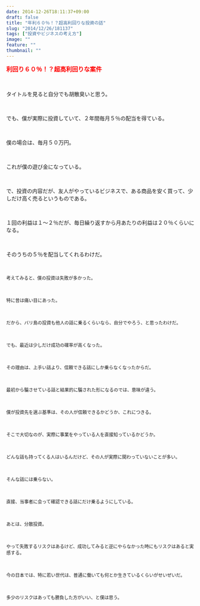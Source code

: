 ```yaml
---
date: 2014-12-26T18:11:37+09:00
draft: false
title: "年利６０％！？超高利回りな投資の話"
slug: "2014/12/26/181137"
tags: ["投資やビジネスの考え方"]
image: ""
feature: ""
thumbnail: ""
---
```

<p><font color="#ff0000" size="3"><strong>利回り６０％！？超高利回りな案件</strong></font></p><br/><p>タイトルを見ると自分でも胡散臭いと思う。</p><br/><p>でも、僕が実際に投資していて、２年間毎月５％の配当を得ている。</p><br/><p>僕の場合は、毎月５０万円。</p><br/><p>これが僕の遊び金になっている。</p><br/><p>で、投資の内容だが、友人がやっているビジネスで、ある商品を安く買って、少しだけ高く売るというものである。</p><br/><p>１回の利益は１～２％だが、毎日繰り返すから月あたりの利益は２０％くらいになる。</p><br/><p>そのうちの５％を配当してくれるわけだ。</p><br/><p><span style="FONT-SIZE: 9pt">考えてみると、僕の投資は失敗が多かった。<span lang="EN-US"><br/></span></span></p><p><span lang="EN-US" style="FONT-SIZE: 9pt"> <br/></span></p><p><span style="FONT-SIZE: 9pt">特に昔は痛い目にあった。<span lang="EN-US"><br/></span></span></p><p><span lang="EN-US" style="FONT-SIZE: 9pt"> <br/></span></p><p><span style="FONT-SIZE: 9pt">だから、バリ島の投資も他人の話に乗るくらいなら、自分でやろう、と思ったわけだ。<span lang="EN-US"><br/></span></span></p><p><span lang="EN-US" style="FONT-SIZE: 9pt"> <br/></span></p><p><span style="FONT-SIZE: 9pt">でも、最近は少しだけ成功の確率が高くなった。<span lang="EN-US"><br/></span></span></p><p><span lang="EN-US" style="FONT-SIZE: 9pt"> <br/></span></p><p><span style="FONT-SIZE: 9pt">その理由は、上手い話より、信頼できる話にしか乗らなくなったからだ。</span></p><p><span style="FONT-SIZE: 9pt"><br/></span></p><p><span style="FONT-SIZE: 9pt">最初から騙させている話と結果的に騙された形になるのでは、意味が違う。<span lang="EN-US"><br/></span></span></p><p><span lang="EN-US" style="FONT-SIZE: 9pt"> <br/></span></p><p><span style="FONT-SIZE: 9pt">僕が投資先を選ぶ基準は、その人が信頼できるかどうか、これにつきる。<span lang="EN-US"><br/></span></span></p><p><span lang="EN-US" style="FONT-SIZE: 9pt"> <br/></span></p><p><span style="FONT-SIZE: 9pt">そこで大切なのが、実際に事業をやっている人を直接知っているかどうか。</span></p><p><span style="FONT-SIZE: 9pt"><br/></span></p><p><span style="FONT-SIZE: 9pt">どんな話も持ってくる人はいるんだけど、その人が実際に関わっていないことが多い。</span></p><p><span style="FONT-SIZE: 9pt"><br/></span></p><p><span style="FONT-SIZE: 9pt">そんな話には乗らない。</span></p><p><span style="FONT-SIZE: 9pt"><br/></span></p><p><span style="FONT-SIZE: 9pt">直接、当事者に会って確認できる話にだけ乗るようにしている。</span></p><p><span style="FONT-SIZE: 9pt"><br/></span></p><p><span style="FONT-SIZE: 9pt">あとは、分散投資。</span></p><p><span style="FONT-SIZE: 9pt"><br/></span></p><p><span style="FONT-SIZE: 9pt">やって失敗するリスクはあるけど、成功してみると逆にやらなかった時にもリスクはあると実感する。</span></p><p><span style="FONT-SIZE: 9pt"><br/></span></p><p><span style="FONT-SIZE: 9pt">今の日本では、特に若い世代は、普通に働いても何とか生きているくらいがせいぜいだ。</span></p><p><span style="FONT-SIZE: 9pt"><br/></span></p><p><span style="FONT-SIZE: 9pt">多少のリスクはあっても勝負した方がいい、と僕は思う。</span></p><p><span style="FONT-SIZE: 9pt"><br/></span></p><p><span lang="EN-US" style="FONT-SIZE: 9pt"><br/></span></p><p><span lang="EN-US" style="FONT-SIZE: 9pt"><br/></span></p><p><span lang="EN-US" style="FONT-SIZE: 9pt"><br/></span></p><p><span lang="EN-US" style="FONT-SIZE: 9pt"> <br/></span></p><p><span style="FONT-SIZE: 9pt; FONT-FAMILY: "ＭＳ 明朝"; mso-bidi-font-family: "Times New Roman"; mso-font-kerning: 1.0pt; mso-ascii-font-family: Century; mso-hansi-font-family: Century; mso-ansi-language: EN-US; mso-fareast-language: JA; mso-bidi-language: AR-SA"><br/></span></p><br/><br/><br/><br/><br/>

